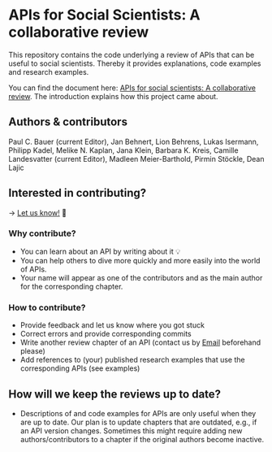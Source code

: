 # APIs for Social Scientists: A collaborative review
This repository contains the code underlying a review of APIs that can be useful to social scientists. Thereby it provides explanations, code examples and research examples.

You can find the document here: [APIs for social scientists:
A collaborative review](https://bookdown.org/paul/apis_for_social_scientists/). The introduction explains how this project came about.

## Authors & contributors
Paul C. Bauer (current Editor), Jan Behnert, Lion Behrens, Lukas Isermann, Philipp Kadel, Melike N. Kaplan, Jana Klein, Barbara K. Kreis, Camille Landesvatter (current Editor), Madleen Meier-Barthold, Pirmin Stöckle, Dean Lajic

## Interested in contributing?

 &#8594; [Let us know!](mailto:apireviews.editors@gmail.com) :email:  

### Why contribute?
* You can learn about an API by writing about it :bulb:
* You can help others to dive more quickly and more easily into the world of APIs.
* Your name will appear as one of the contributors and as the main author for the corresponding chapter.


### How to contribute?
* Provide feedback and let us know where you got stuck
* Correct errors and provide corresponding commits
* Write another review chapter of an API (contact us by [Email](mailto:mail@paulcbauer.eu) beforehand please)
* Add references to (your) published research examples that use the corresponding APIs (see examples)
 
## How will we keep the reviews up to date?
* Descriptions of and code examples for APIs are only useful when they are up to date. Our plan is to update chapters that are outdated, e.g., if an API version changes. Sometimes this might require adding new authors/contributors to a chapter if the original authors become inactive.
